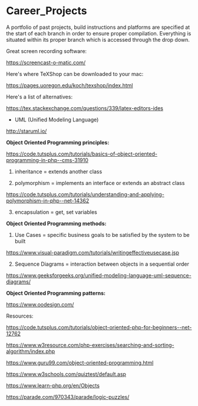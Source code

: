 # Career_Projects
A portfolio of past projects, build instructions and platforms are specified at the start of each branch in order to ensure proper compilation.  Everything is situated within its proper branch which is accessed through the drop down.   


Great screen recording software:

https://screencast-o-matic.com/

Here's where TeXShop can be downloaded to your mac:

https://pages.uoregon.edu/koch/texshop/index.html

Here's a list of alternatives:

https://tex.stackexchange.com/questions/339/latex-editors-ides

* UML (Unified Modeling Language)

http://staruml.io/

<b>Object Oriented Programming principles:</b>

https://code.tutsplus.com/tutorials/basics-of-object-oriented-programming-in-php--cms-31910

1. inheritance = extends another class

2. polymorphism = implements an interface or extends an abstract class

https://code.tutsplus.com/tutorials/understanding-and-applying-polymorphism-in-php--net-14362

3. encapsulation = get, set variables

<b>Object Oriented Programming methods:</b>

1. Use Cases = specific business goals to be satisfied by the system to be built

https://www.visual-paradigm.com/tutorials/writingeffectiveusecase.jsp

2. Sequence Diagrams = interaction between objects in a sequential order

https://www.geeksforgeeks.org/unified-modeling-language-uml-sequence-diagrams/

<b>Object Oriented Programming patterns:</b>

https://www.oodesign.com/

Resources:

https://code.tutsplus.com/tutorials/object-oriented-php-for-beginners--net-12762

https://www.w3resource.com/php-exercises/searching-and-sorting-algorithm/index.php

https://www.guru99.com/object-oriented-programming.html

https://www.w3schools.com/quiztest/default.asp

https://www.learn-php.org/en/Objects

https://parade.com/970343/parade/logic-puzzles/

